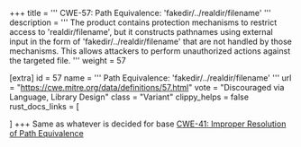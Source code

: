 +++
title = '''
CWE-57: Path Equivalence: 'fakedir/../realdir/filename'
'''
description	= '''
The product contains protection mechanisms to restrict access to 'realdir/filename', but it constructs pathnames using external input in the form of 'fakedir/../realdir/filename' that are not handled by those mechanisms. This allows attackers to perform unauthorized actions against the targeted file.
'''
weight = 57

[extra]
id = 57
name = '''
Path Equivalence: 'fakedir/../realdir/filename'
'''
url = "https://cwe.mitre.org/data/definitions/57.html"
vote = "Discouraged via Language, Library Design"
class = "Variant"
clippy_helps = false
rust_docs_links = [

]
+++
Same as whatever is decided for base [CWE-41: Improper Resolution of Path Equivalence](/cwes/cwe-41)
